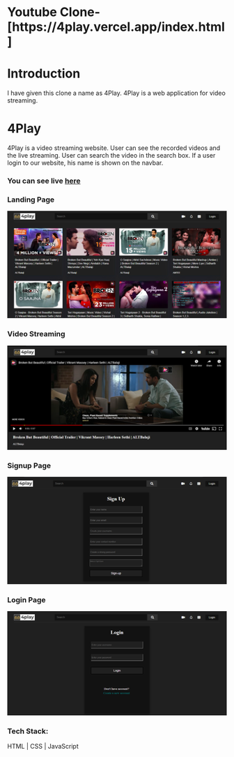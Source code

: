 
<h1>Youtube Clone-[https://4play.vercel.app/index.html]</h1>
 <h1>Introduction</h1>
 <p>I have given this clone a name as 4Play. 4Play is a web application for video streaming.</p>
 <h1>4Play</h1>
<p>4Play is a video streaming website. User can see the recorded videos and the live streaming. User can search the video in the search box. If a user login to our website, his name is shown on the navbar. </p>
<h3>You can see live <a href="https://4play.vercel.app/index.html">here</a></h3>
<h3>Landing Page</h3>
<img src="https://github.com/anubhav021996/Images/blob/main/4Play/Screenshot%20(100).png?raw=true" alt=""></img>
<h3>Video Streaming</h3>
<img src="https://github.com/anubhav021996/Images/blob/main/4Play/Screenshot%20(106).png?raw=true" alt=""></img>
<h3>Signup Page</h3>
<img src="https://github.com/anubhav021996/Images/blob/main/4Play/Screenshot%20(107).png?raw=true" alt=""></img>
<h3>Login Page</h3>
<img src="https://github.com/anubhav021996/Images/blob/main/4Play/Screenshot%20login.png?raw=true" alt=""></img>


<h3>Tech Stack:</h3>
<p>HTML | CSS | JavaScript</p>
